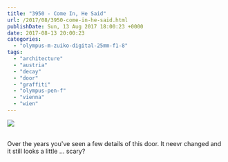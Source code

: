 ```yaml
---
title: "3950 - Come In, He Said"
url: /2017/08/3950-come-in-he-said.html
publishDate: Sun, 13 Aug 2017 18:00:23 +0000
date: 2017-08-13 20:00:23
categories: 
  - "olympus-m-zuiko-digital-25mm-f1-8"
tags: 
  - "architecture"
  - "austria"
  - "decay"
  - "door"
  - "graffiti"
  - "olympus-pen-f"
  - "vienna"
  - "wien"
---
```

<div class="container">
<div class="center"><a target="_blank" href="https://d25zfm9zpd7gm5.cloudfront.net/1200x1200/2016/20161212_094754_lr.jpg"><img class="webfeedsFeaturedVisual" src="https://d25zfm9zpd7gm5.cloudfront.net/0600x0600/2016/20161212_094754_lr.jpg" /></a></div>
</div>
<br />

Over the years you've seen a few details of this door. It neevr changed and it still looks a little ... scary?
